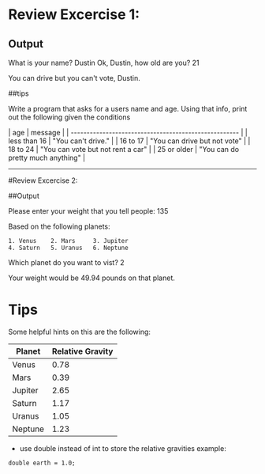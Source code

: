 
# Review Excercise 1:

## Output

What is your name? Dustin
Ok, Dustin, how old are you? 21

You can drive but you can't vote, Dustin.

##tips

Write a program that asks for a users name and age.
Using that info, print out the following given the conditions

| age			|	message								|
| ----------------------------------------------------- |
| less than 16	|	"You can't drive."					|
| 16 to 17		|	"You can drive but not vote"		|
| 18 to 24		|	"You can vote but not rent a car"	|
| 25 or older	|	"You can do pretty much anything"	|

---

#Review Excercise 2:

##Output

Please enter your weight that you tell people: 135

Based on the following planets:

	1. Venus	2. Mars		3. Jupiter
	4. Saturn	5. Uranus	6. Neptune

Which planet do you want to vist? 2

Your weight would be 49.94 pounds on that planet.

Tips
====

Some helpful hints on this are the following:

| Planet 	| Relative Gravity	|
| --------- | ----------------- |
|Venus		|				0.78|
|Mars		|				0.39|
|Jupiter	| 				2.65|
|Saturn		|				1.17|
|Uranus		|				1.05|
|Neptune	|				1.23|

- use double instead of int to store the relative gravities
example:

```
double earth = 1.0;
```


